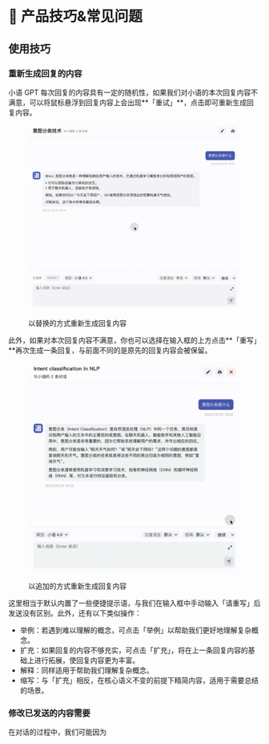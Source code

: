 # 📘 产品技巧&常见问题

## 使用技巧&#x20;

###

### 重新生成回复的内容

小语 GPT 每次回复的内容具有一定的随机性，如果我们对小语的本次回复内容不满意，可以将鼠标悬浮到回复内容上会出现**「重试」**，点击即可重新生成回复内容。

<figure><img src="../.gitbook/assets/重新生成.gif" alt="" width="563"><figcaption><p>以替换的方式重新生成回复内容</p></figcaption></figure>

此外，如果对本次回复内容不满意，你也可以选择在输入框的上方点击**「重写」**再次生成一条回复，与前面不同的是原先的回复内容会被保留。

<figure><img src="../.gitbook/assets/重写.gif" alt=""><figcaption><p>以追加的方式重新生成回复内容</p></figcaption></figure>

这里相当于默认内置了一些便捷提示语，与我们在输入框中手动输入「请重写」后发送没有区别。此外，还有以下类似操作：

* 举例：若遇到难以理解的概念，可点击「举例」以帮助我们更好地理解复杂概念。
* 扩充：如果回复的内容不够充实，可点击「扩充」，将在上一条回复内容的基础上进行拓展，使回复内容更为丰富。
* 解释：同样适用于帮助我们理解复杂概念。
* 缩写：与「扩充」相反，在核心语义不变的前提下精简内容，适用于需要总结的场景。

### 修改已发送的内容需要

在对话的过程中，我们可能因为



